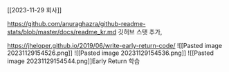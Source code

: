 [[2023-11-29 회사]]

https://github.com/anuraghazra/github-readme-stats/blob/master/docs/readme_kr.md
깃허브 스탯 추가, 


https://jheloper.github.io/2019/06/write-early-return-code/
![[Pasted image 20231129154526.png]]
![[Pasted image 20231129154536.png]]
![[Pasted image 20231129154544.png]]Early Return 학습